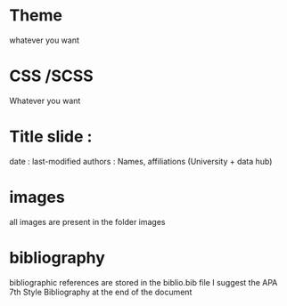 # Theme

whatever you want

# CSS /SCSS 

Whatever you want

# Title slide : 

date : last-modified
authors : Names, affiliations (University + data hub)

# images

all images are present in the folder images

# bibliography

bibliographic references are stored in the biblio.bib file
I suggest the APA 7th Style
Bibliography at the end of the document





